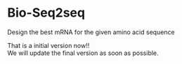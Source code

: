 # Bio-Seq2seq
Design the best mRNA for the given amino acid sequence  
  
That is a initial version now!!  
We will update the final version as soon as possible.
